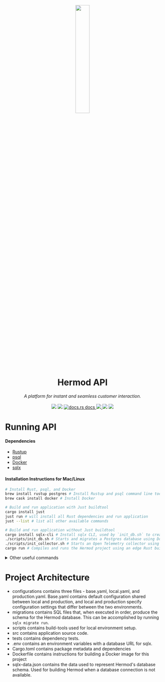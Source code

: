<div align="center">
  <img src="https://user-images.githubusercontent.com/5386772/137525840-d6703c94-f7d8-4e6a-9435-27380c923dff.png" width="30%"/>
  <h1>Hermod API</h1>
 <em>
  A platform for instant and seamless customer interaction. 
 </em>
</div>
<br />

<div align="center" markdown="1">
<a href ="https://deps.rs/repo/github/hermodapp/api" target="_blank"><img src="https://deps.rs/repo/github/hermodapp/api/status.svg" /></a>
<a href ="https://github.com/hermodapp/api/actions/workflows/general.yml"  target="_blank"><img src="https://github.com/hermodapp/api/actions/workflows/general.yml/badge.svg" /></a>
<a href="https://docs.rs/hermod-api/*/hermod_api/"  target="_blank">
    <img src="https://img.shields.io/badge/docs-latest-blue.svg"
      alt="docs.rs docs" />
  </a>
  <a href="https://codecov.io/gh/hermodapp/api">
    <img src="https://codecov.io/gh/hermodapp/api/branch/main/graph/badge.svg?token=KN4LKTZI0X"/>
  </a>
  <a href="https://www.postman.com/rweas/workspace/hermod/overview"><img src="https://img.shields.io/badge/Postman-4e4e4e?logo=postman" /></a>
  <a href="#"><img src="https://img.shields.io/website-up-down-green-red/https/api.hermodapp.com/health_check" /></a>
</div>

# Running API
#### Dependencies
- [Rustup](https://rustup.rs)
- [psql](https://www.postgresql.org/download/)
- [Docker](https://www.docker.com/get-started)
- [sqlx](https://www.docs.rs/sqlx)

#### Installation Instructions for Mac/Linux
```bash
# Install Rust, psql, and Docker
brew install rustup postgres # Install Rustup and psql command line tool 
brew cask install docker # Install Docker

# Build and run application with Just buildtool
cargo install just
just run # will install all Rust dependencies and run application
just --list # list all other available commands

# Build and run application without Just buildtool
cargo install sqlx-cli # Install sqlx CLI, used by `init_db.sh` to create & migrate database
./scripts/init_db.sh # Starts and migrates a Postgres database using Docker
./scripts/init_collector.sh # Starts an Open Telemetry collector using Docker
cargo run # Compiles and runs the Hermod project using an edge Rust build (aka cargo r)
```

<details>
<summary>Other useful commands</summary>

<!-- readme-long-help:start -->
```bash
# Install optional Rust command-line utilities
cargo install sqlx-cli # (Optionally) Install sqlx CLI
cargo install bunyan # (Optionally) install Bunyan log formatter

# Other useful commands
cargo doc --open # Compiles and opens project documentation (aka cargo d)
cargo test # Runs unit and integration tests (aka cargo t)

cargo r | bunyan # Compiles and runs the project, piping log output to the Bunyan formatter
TEST_LOG=true cargo t | bunyan # Runs tests with logging, piping output to Bunyan

./scripts/stop_containers.sh # Stops all running Docker containers

sqlx mig add YOUR_MIGRATION_NAME # Create a new sqlx migration
sqlx mig run # Run your new migration
cargo sqlx prepare -- --lib # Rebuild sqlx's cache used for compile-time SQL guarantees
cargo sqlx prepare --check -- --lib

docker build -t hermod_api . # Build the release image of the application (will take a *very* long time, Rust has infamously long release compilation times)
docker run -p 8000:8000 hermod_api # Run the release image of the application

# Print lines-of-code
brew install cloc
cloc configuration src tests migrations scripts

# Open LLVM test coverage report
cargo llvm-cov --open --ignore-filename-regex "build.rs|src\/main.rs"

# Run GCC test coverage report
cargo tarpaullin

# Raise port limit on macOS
ulimit -n 10000
```
<!-- readme-long-help:end -->

</details>

# Project Architecture
- configurations contains three files - base.yaml, local.yaml, and production.yaml. Base.yaml contains default configuration shared between local and production, and local and production specify configuration settings that differ between the two environments.
- migrations contains SQL files that, when executed in order, produce the schema for the Hermod database. This can be accomplished by running `sqlx migrate run`. 
- scripts contains build-tools used for local environment setup.
- src contains application source code.
- tests contains dependency tests.
- .env contains an environment variables with a database URL for sqlx.
- Cargo.toml contains package metadata and dependencies
- Dockerfile contains instructions for building a Docker image for this project
- sqlx-data.json contains the data used to represent Hermod's database schema. Used for building Hermod when a database connection is not available.
